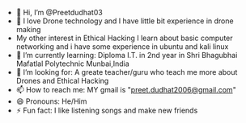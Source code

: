 - 👋 Hi, I’m @Preetdudhat03
- 👀 I love Drone technology and I have little bit experience in drone making
- My other interest in Ethical Hacking I learn about basic computer networking and i have some experience in ubuntu and kali linux 
- 🌱 I’m currently learning: Diploma I.T. in 2nd year in Shri Bhagubhai Mafatlal Polytechnic Munbai,India
- 💞️ I’m looking for: A greate teacher/guru who teach me more about Drones and Ethical Hacking  
- 📫 How to reach me: MY gmail is "preet.dudhat2006@gmail.com"
- 😄 Pronouns: He/Him
- ⚡ Fun fact: I like listening songs and make new friends 

<!---
Preetdudhat03/Preetdudhat03 is a ✨ special ✨ repository because its `README.md` (this file) appears on your GitHub profile.
You can click the Preview link to take a look at your changes.
--->
